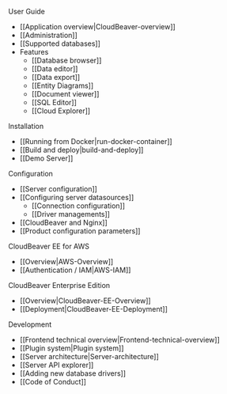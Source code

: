 User Guide  

- [[Application overview|CloudBeaver-overview]]
- [[Administration]]
- [[Supported databases]]
- Features
   - [[Database browser]]
   - [[Data editor]]
   - [[Data export]]
   - [[Entity Diagrams]]
   - [[Document viewer]]
   - [[SQL Editor]]
   - [[Cloud Explorer]]

Installation  

- [[Running from Docker|run-docker-container]]
- [[Build and deploy|build-and-deploy]]
- [[Demo Server]]

Configuration   

- [[Server configuration]]
- [[Configuring server datasources]]
   - [[Connection configuration]] 
   - [[Driver managements]] 
- [[CloudBeaver and Nginx]]
- [[Product configuration parameters]]

CloudBeaver EE for AWS
- [[Overview|AWS-Overview]]
- [[Authentication / IAM|AWS-IAM]]

CloudBeaver Enterprise Edition
- [[Overview|CloudBeaver-EE-Overview]]
- [[Deployment|CloudBeaver-EE-Deployment]]

Development  

- [[Frontend technical overview|Frontend-technical-overview]]
- [[Plugin system|Plugin system]]
- [[Server architecture|Server-architecture]]
- [[Server API explorer]]
- [[Adding new database drivers]]
- [[Code of Conduct]]
